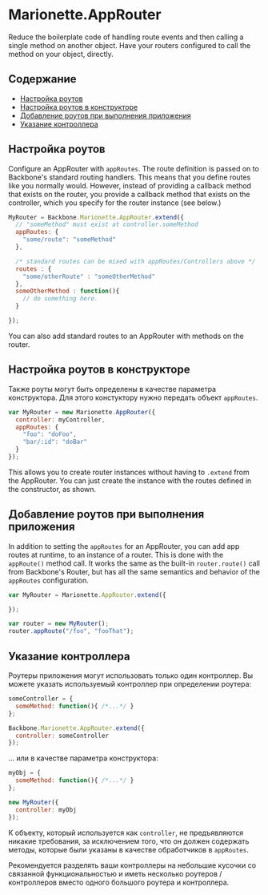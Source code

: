 # Marionette.AppRouter

Reduce the boilerplate code of handling route events and then calling a single method on another object.
Have your routers configured to call the method on your object, directly.

## Содержание

* [Настройка роутов](#configure-routes)
* [Настройка роутов в конструкторе](#configure-routes-in-constructor)
* [Добавление роутов при выполнения приложения](#add-routes-at-runtime)
* [Указание контроллера](#specify-a-controller)

## Настройка роутов

Configure an AppRouter with `appRoutes`. The route definition is passed on to Backbone's standard routing handlers. This means that you define routes like you normally would.  However, instead of providing a callback method that exists on the router, you provide a callback method that exists on the controller, which you specify for the router instance (see below.)

```js
MyRouter = Backbone.Marionette.AppRouter.extend({
  // "someMethod" must exist at controller.someMethod
  appRoutes: {
    "some/route": "someMethod"
  },

  /* standard routes can be mixed with appRoutes/Controllers above */
  routes : {
	"some/otherRoute" : "someOtherMethod"
  },
  someOtherMethod : function(){
	// do something here.
  }

});
```

You can also add standard routes to an AppRouter with methods on the router.

## Настройка роутов в конструкторе

Также роуты могут быть определены в качестве параметра конструктора. 
Для этого констуктору нужно передать объект `appRoutes`.

```js
var MyRouter = new Marionette.AppRouter({
  controller: myController,
  appRoutes: {
    "foo": "doFoo",
    "bar/:id": "doBar"
  }
});
```

This allows you to create router instances without having to `.extend`
from the AppRouter. You can just create the instance with the routes defined
in the constructor, as shown.

## Добавление роутов при выполнения приложения

In addition to setting the `appRoutes` for an AppRouter, you can add app routes
at runtime, to an instance of a router. This is done with the `appRoute()`
method call. It works the same as the built-in `router.route()` call from
Backbone's Router, but has all the same semantics and behavior of the `appRoutes`
configuration.

```js
var MyRouter = Marionette.AppRouter.extend({

});

var router = new MyRouter();
router.appRoute("/foo", "fooThat");
```

## Указание контроллера

Роутеры приложения могут использовать только один контроллер. Вы можете указать 
используемый контроллер при определении роутера: 

```js
someController = {
  someMethod: function(){ /*...*/ }
};

Backbone.Marionette.AppRouter.extend({
  controller: someController
});
```

... или в качестве параметра конструктора:

```js
myObj = {
  someMethod: function(){ /*...*/ }
};

new MyRouter({
  controller: myObj
});
```

К объекту, который используется как `controller`, не предъявляются никакие требования, за исключением того, что он должен содержать методы, которые были указаны в качестве обработчиков в `appRoutes`.

Рекомендуется разделять ваши контроллеры на небольшие кусочки со связанной функциональностью и иметь несколько роутеров / контроллеров вместо одного большого роутера и контроллера.
